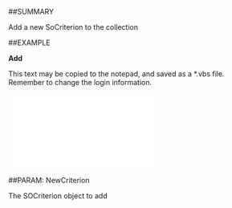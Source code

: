 

##SUMMARY

Add a new SoCriterion to the collection


##EXAMPLE

**Add**

This text may be copied to the notepad, and saved as a *.vbs file. Remember to change the login information.

![](../../Examples/vbs/SOCriteria.Add.vb.txt)







##PARAM: NewCriterion

The SOCriterion object to add



